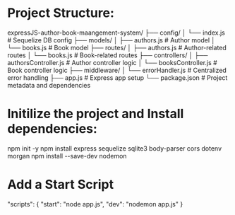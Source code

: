 #   Project Structure:
expressJS-author-book-maangement-system/
├── config/
│   └── index.js              # Sequelize DB config
├── models/
│   ├── authors.js            # Author model
│   └── books.js              # Book model
├── routes/
│   ├── authors.js            # Author-related routes
│   └── books.js              # Book-related routes
├── controllers/
│   ├── authorsController.js  # Author controller logic
│   └── booksController.js    # Book controller logic
├── middleware/
│   └── errorHandler.js       # Centralized error handling
├── app.js                    # Express app setup
└── package.json              # Project metadata and dependencies



#   Initilize the project and Install dependencies:
npm init -y
npm install express sequelize sqlite3 body-parser cors dotenv morgan
npm install --save-dev nodemon

#   Add a Start Script
"scripts": {
  "start": "node app.js",
  "dev": "nodemon app.js"
}
